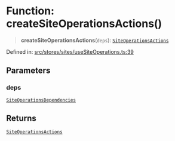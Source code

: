 # Function: createSiteOperationsActions()

> **createSiteOperationsActions**(`deps`): [`SiteOperationsActions`](../interfaces/SiteOperationsActions.md)

Defined in: [src/stores/sites/useSiteOperations.ts:39](https://github.com/Nick2bad4u/Uptime-Watcher/blob/main/src/stores/sites/useSiteOperations.ts#L39)

## Parameters

### deps

[`SiteOperationsDependencies`](../../types/interfaces/SiteOperationsDependencies.md)

## Returns

[`SiteOperationsActions`](../interfaces/SiteOperationsActions.md)
